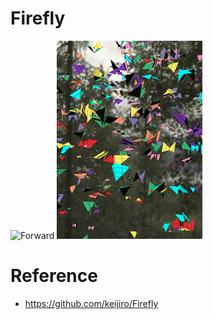 # Firefly


![Forward](Docs/forward.gif "Forward")
![Reverse](Docs/reverse.gif "Reverse")

# Reference
- https://github.com/keijiro/Firefly
